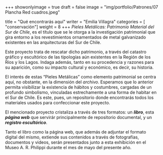 +++
showonlyimage = true
draft = false
image = "img/portfolio/Patrones/07 Plancha Red cuadros.jpeg"

title = "Qué encontrarás aquí"
writer = "Emilia Villagra"
categories = [ "conservación"]
weight = 8
+++
*Pieles Metálicas: Patrimonio Material del Sur de Chile*, es el
título que se le otorga a la investigación patrimonial que gira
entorno a los revestimientos ornamentados de metal
galvanizado existentes en las arquitecturas del Sur de Chile.
<!--more-->
Este proyecto trata de rescatar dicho patrimonio, a través del
catastro gráfico y escultórico de las tipologías aún existentes
en la Región de los Ríos y los Lagos. Indaga además, tanto
en su procedencia y razones para su aparición, como su
impacto cultural y económico, es decir, su historia.

El interés de estas “Pieles Metálicas” como elemento
patrimonial se centra aquí, no obstante, en la dimensión
del *archivo*. Esperamos que lo anterior permita visibilizar
la existencia de hábitos y costumbres, cargadas de un
profundo simbolismo, vinculadas estrechamente a una forma
de habitar en el Sur de Chile. Es este, pues, un repositorio donde
encontrarás todos los materiales usados para confeccionar este proyecto.

El mencionado proyecto cristaliza a través de tres formatos: un ***libro***,
esta ***página web*** que servirár principalmente de repositorio documental,
 y un ***registro escultórico***.

Tanto el libro como la página web, que además de adjuntar el formato
digital del mismo, extiende sus contenidos a través de fotografías,
documentos y videos, serán presentados junto a esta exhibición
en el Museo A. R. Philippi durante el mes de mayo del presente año.
